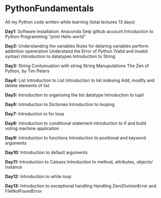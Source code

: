 # PythonFundamentals

All my Python code written while learning (total lectures 13 days)

**Day1:**
  Software installation: Anaconda
  Setp github account
  Introduction to Python Programming "print Hello world"
  
**Day2:**
  Understanding the variables
  Rules for delaring variables
  perform addintion opereration
  Understand the Error of Python (Valid and invalid syntax)
  Introduction to datatypes
  Introduction to String
  
**Day3:** String
  Contuinuation with string
  String Manupulations 
  The Zen of Python, by Tim Peters
  
**Day4:** List
  Introduction to List
  Introduction to list indexing
  Add, modify and delete elements of list

  **Day5:** 
  Introduction to organising the list datatype
  Introduction to tupil
  
  **Day6:** 
  Introduction to Dictiories
  Introduction to looping

  **Day7:** 
  Introduction to for loop

  **Day8:** 
  Introduction to conditional statement
  introduction to if and build voting machine application
  
  **Day9:** 
  Introduction to functions
  Introduction to positional and keyword arguments

  **Day10:** 
  Introduction to default arguments
  
  **Day11:** 
  Introduction to Calsses
  Introduction to method, attributes, objects/ instance
  
  **Day12:** 
  Introduction to while loop

  **Day13:** 
  Introduction to exceptional handling
  Handling ZeroDivisionError and FileNotFoundError

